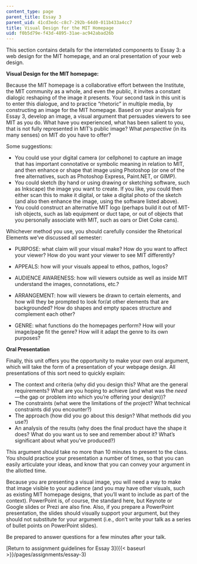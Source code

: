 ```yaml
---
content_type: page
parent_title: Essay 3
parent_uid: 41cd3edc-c8c7-292b-64d0-011b433a4cc7
title: Visual Design for the MIT Homepage
uid: f0b5d79e-f43d-4895-31ae-ac942abad26b
---
```


This section contains details for the interrelated components to Essay 3: a web design for the MIT homepage, and an oral presentation of your web design. 

**Visual Design for the MIT homepage:**

Because the MIT homepage is a collaborative effort between the Institute, the MIT community as a whole, and even the public, it invites a constant dialogic reshaping of the image it presents. Your second task in this unit is to enter this dialogue, and to practice “rhetoric” in multiple media, by constructing an image for the MIT homepage. Based on your analysis for Essay 3, develop an image, a visual argument that persuades viewers to see MIT as you do. What have you experienced, what has been salient to you, that is not fully represented in MIT’s public image? What _perspective_ (in its many senses) on MIT do you have to offer?

Some suggestions:

*   You could use your digital camera (or cellphone) to capture an image that has important connotative or symbolic meaning in relation to MIT, and then enhance or shape that image using Photoshop (or one of the free alternatives, such as Photoshop Express, Paint.NET, or GIMP).
*   You could sketch (by hand or using drawing or sketching software, such as Inkscape) the image you want to create. If you like, you could then either scan this to make it digital, or take a digital photo of the sketch (and also then enhance the image, using the software listed above).
*   You could construct an alternative MIT logo (perhaps build it out of MIT-ish objects, such as lab equipment or duct tape, or out of objects that you personally associate with MIT, such as oars or Diet Coke cans).

Whichever method you use, you should carefully consider the Rhetorical Elements we’ve discussed all semester:

*   PURPOSE: what claim will your visual make? How do you want to affect your viewer? How do you want your viewer to see MIT differently?

*   APPEALS: how will your visuals appeal to ethos, pathos, logos?

*   AUDIENCE AWARENESS: how will viewers outside as well as inside MIT understand the images, connotations, etc.?

*   ARRANGEMENT: how will viewers be drawn to certain elements, and how will they be prompted to look for/at other elements that are backgrounded? How do shapes and empty spaces structure and complement each other?

*   GENRE: what functions do the homepages perform? How will your image/page fit the genre? How will it adapt the genre to its own purposes?

**Oral Presentation**

Finally, this unit offers you the opportunity to make your own oral argument, which will take the form of a presentation of your webpage design. All presentations of this sort need to quickly explain:

*   The context and criteria (why did you design this? What are the general requirements? What are you hoping to achieve (and what was the _need_—the gap or problem into which you’re offering your design))?
*   The constraints (what were the limitations of the project? What technical constraints did you encounter?)
*   The approach (how did you go about this design? What methods did you use?)
*   An analysis of the results (why does the final product have the shape it does? What do you want us to see and remember about it? What’s significant about what you’ve produced?)

This argument should take no more than 10 minutes to present to the class. You should practice your presentation a number of times, so that you can easily articulate your ideas, and know that you can convey your argument in the allotted time.

Because you are presenting a visual image, you will need a way to make that image visible to your audience (and you may have other visuals, such as existing MIT homepage designs, that you’ll want to include as part of the context). PowerPoint is, of course, the standard here, but Keynote or Google slides or Prezi are also fine. Also, if you prepare a PowerPoint presentation, the slides should visually support your argument, but they should not substitute for your argument (i.e., don’t write your talk as a series of bullet points on PowerPoint slides).

Be prepared to answer questions for a few minutes after your talk.

[Return to assignment guidelines for Essay 3]({{< baseurl >}}/pages/assignments/essay-3)